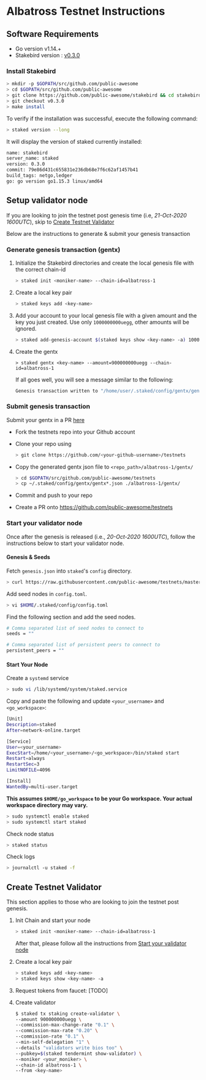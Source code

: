 # Albatross Testnet Instructions

## Software Requirements

- Go version v1.14.+
- Stakebird version : [v0.3.0](https://github.com/public-awesome/stakebird/releases/tag/v0.3.0)

### Install Stakebird

```sh
> mkdir -p $GOPATH/src/github.com/public-awesome
> cd $GOPATH/src/github.com/public-awesome
> git clone https://github.com/public-awesome/stakebird && cd stakebird
> git checkout v0.3.0
> make install
```

To verify if the installation was successful, execute the following command:

```sh
> staked version --long
```

It will display the version of staked currently installed:

```sh
name: stakebird
server_name: staked
version: 0.3.0
commit: 79e86d431c655831e236db68e7f6c62af1457b41
build_tags: netgo,ledger
go: go version go1.15.3 linux/amd64
```

## Setup validator node

If you are looking to join the testnet post genesis time (i.e, _21-Oct-2020 1600UTC_), skip to [Create Testnet Validator](#create-testnet-validator)

Below are the instructions to generate & submit your genesis transaction

### Generate genesis transaction (gentx)

1. Initialize the Stakebird directories and create the local genesis file with the correct
   chain-id

   ```sh
   > staked init <moniker-name> --chain-id=albatross-1
   ```

2. Create a local key pair

   ```sh
   > staked keys add <key-name>
   ```

3. Add your account to your local genesis file with a given amount and the key you
   just created. Use only `1000000000uegg`, other amounts will be ignored.

   ```sh
   > staked add-genesis-account $(staked keys show <key-name> -a) 1000000000uegg
   ```

4. Create the gentx

   ```she
   > staked gentx <key-name> --amount=900000000uegg --chain-id=albatross-1
   ```

   If all goes well, you will see a message similar to the following:

    ```sh
    Genesis transaction written to "/home/user/.staked/config/gentx/gentx-******.json"
    ```

### Submit genesis transaction

Submit your gentx in a PR [here](https://github.com/public-awesome/testnets)

- Fork the testnets repo into your Github account

- Clone your repo using

    ```sh
    > git clone https://github.com/<your-github-username>/testnets
    ```

- Copy the generated gentx json file to `<repo_path>/albatross-1/gentx/`

    ```sh
    > cd $GOPATH/src/github.com/public-awesome/testnets
    > cp ~/.staked/config/gentx/gentx*.json ./albatross-1/gentx/
    ```

- Commit and push to your repo
- Create a PR onto https://github.com/public-awesome/testnets

### Start your validator node

Once after the genesis is released (i.e., _20-Oct-2020 1600UTC_), follow the instructions below to start your validator node.

#### Genesis & Seeds

Fetch `genesis.json` into `staked`'s `config` directory.

```sh
> curl https://raw.githubusercontent.com/public-awesome/testnets/master/albatross-1/genesis.json > $HOME/.staked/config/genesis.json
```

Add seed nodes in `config.toml`.

```sh
> vi $HOME/.staked/config/config.toml
```

Find the following section and add the seed nodes.

```sh
# Comma separated list of seed nodes to connect to
seeds = ""
```

```sh
# Comma separated list of persistent peers to connect to
persistent_peers = ""
```

#### Start Your Node

Create a `systemd` service

```sh
> sudo vi /lib/systemd/system/staked.service
```

Copy and paste the following and update `<your_username>` and `<go_workspace>`:

```sh
[Unit]
Description=staked
After=network-online.target

[Service]
User=<your_username>
ExecStart=/home/<your_username>/<go_workspace>/bin/staked start
Restart=always
RestartSec=3
LimitNOFILE=4096

[Install]
WantedBy=multi-user.target
```

**This assumes `$HOME/go_workspace` to be your Go workspace. Your actual workspace directory may vary.**

```sh
> sudo systemctl enable staked
> sudo systemctl start staked
```

Check node status

```sh
> staked status
```

Check logs

```sh
> journalctl -u staked -f
```

## Create Testnet Validator

This section applies to those who are looking to join the testnet post genesis.

1. Init Chain and start your node

   ```sh
   > staked init <moniker-name> --chain-id=albatross-1
   ```

   After that, please follow all the instructions from [Start your validator node](#start-your-validator-node)

2. Create a local key pair

   ```sh
   > staked keys add <key-name>
   > staked keys show <key-name> -a
   ```

3. Request tokens from faucet: [TODO]

4. Create validator

   ```sh
   $ staked tx staking create-validator \
   --amount 900000000uegg \
   --commission-max-change-rate "0.1" \
   --commission-max-rate "0.20" \
   --commission-rate "0.1" \
   --min-self-delegation "1" \
   --details "validators write bios too" \
   --pubkey=$(staked tendermint show-validator) \
   --moniker <your_moniker> \
   --chain-id albatross-1 \
   --from <key-name>
   ```
